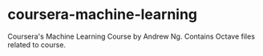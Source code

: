 # coursera-machine-learning
Coursera's Machine Learning Course by Andrew Ng. Contains Octave files related to course.
